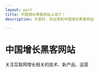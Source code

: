 ```yaml
---
layout: post
title: 中国增长黑客网站上线了！
description: 大家好，欢迎来到中国增长黑客网站

---
```

# 中国增长黑客网站

关注互联网增长相关的技术、新产品、运营